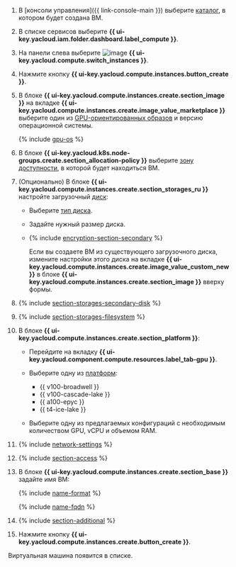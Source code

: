 1. В [консоли управления]({{ link-console-main }}) выберите [каталог](../../../resource-manager/concepts/resources-hierarchy.md#folder), в котором будет создана ВМ.
1. В списке сервисов выберите **{{ ui-key.yacloud.iam.folder.dashboard.label_compute }}**.
1. На панели слева выберите ![image](../../../_assets/console-icons/server.svg) **{{ ui-key.yacloud.compute.switch_instances }}**.
1. Нажмите кнопку **{{ ui-key.yacloud.compute.instances.button_create }}**.
1. В блоке **{{ ui-key.yacloud.compute.instances.create.section_image }}** на вкладке **{{ ui-key.yacloud.compute.instances.create.image_value_marketplace }}** выберите один из [GPU-ориентированных образов](/marketplace?search=gpu) и версию операционной системы.

    {% include [gpu-os](../gpu-os.md) %}

1. В блоке **{{ ui-key.yacloud.k8s.node-groups.create.section_allocation-policy }}** выберите [зону доступности](../../../overview/concepts/geo-scope.md), в которой будет находиться ВМ.
1. (Опционально) В блоке **{{ ui-key.yacloud.compute.instances.create.section_storages_ru }}** настройте загрузочный [диск](../../../compute/concepts/disk.md):

    * Выберите [тип диска](../../../compute/concepts/disk.md#disks_types).
    * Задайте нужный размер диска.
    * {% include [encryption-section-secondary](../encryption-section-secondary.md) %}

        Если вы создаете ВМ из существующего загрузочного диска, измените настройки этого диска на вкладке **{{ ui-key.yacloud.compute.instances.create.image_value_custom_new }}** в блоке **{{ ui-key.yacloud.compute.instances.create.section_image }}** вверху формы.

1. {% include [section-storages-secondary-disk](section-storages-secondary-disk.md) %}
1. {% include [section-storages-filesystem](section-storages-filesystem.md) %}
1. В блоке **{{ ui-key.yacloud.compute.instances.create.section_platform }}**:

    * Перейдите на вкладку **{{ ui-key.yacloud.component.compute.resources.label_tab-gpu }}**.
    * Выберите одну из [платформ](../../../compute/concepts/vm-platforms.md#gpu-platforms):

        * {{ v100-broadwell }}
        * {{ v100-cascade-lake }}
        * {{ a100-epyc }}
        * {{ t4-ice-lake }}

    * Выберите одну из предлагаемых конфигураций с необходимым количеством GPU, vCPU и объемом RAM.

1. {% include [network-settings](section-network.md) %}
1. {% include [section-access](section-access.md) %}

1. В блоке **{{ ui-key.yacloud.compute.instances.create.section_base }}** задайте имя ВМ:

    {% include [name-format](../../name-format.md) %}

    {% include [name-fqdn](../../compute/name-fqdn.md) %}

1. {% include [section-additional](section-additional.md) %}
1. Нажмите кнопку **{{ ui-key.yacloud.compute.instances.create.button_create }}**.

Виртуальная машина появится в списке.